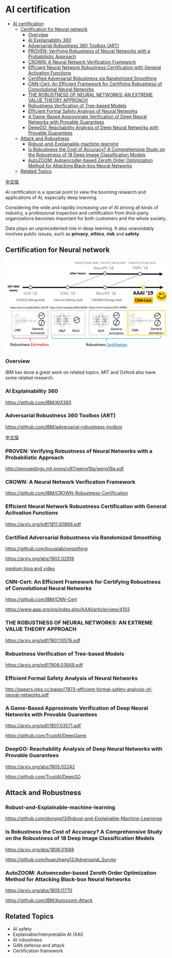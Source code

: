AI certification
=================

   * [AI certification](#ai-certification)
      * [Certification for Neural network](#certification-for-neural-network)
         * [Overview](#overview)
         * [AI Explainability 360](#ai-explainability-360)
         * [Adversarial Robustness 360 Toolbox (ART)](#adversarial-robustness-360-toolbox-art)
         * [PROVEN: Verifying Robustness of Neural Networks with a Probabilistic Approach](#proven-verifying-robustness-of-neural-networks-with-a-probabilistic-approach)
         * [CROWN: A Neural Network Verification Framework](#crown-a-neural-network-verification-framework)
         * [Efficient Neural Network Robustness Certification with General Activation Functions](#efficient-neural-network-robustness-certification-with-general-activation-functions)
         * [Certified Adversarial Robustness via Randomized Smoothing](#certified-adversarial-robustness-via-randomized-smoothing)
         * [CNN-Cert: An Efficient Framework for Certifying Robustness of Convolutional Neural Networks](#cnn-cert-an-efficient-framework-for-certifying-robustness-of-convolutional-neural-networks)
         * [THE ROBUSTNESS OF NEURAL NETWORKS: AN EXTREME VALUE THEORY APPROACH](#the-robustness-of-neural-networks-an-extreme-value-theory-approach)
         * [Robustness Verification of Tree-based Models](#robustness-verification-of-tree-based-models)
         * [Efficient Formal Safety Analysis of Neural Networks](#efficient-formal-safety-analysis-of-neural-networks)
         * [A Game-Based Approximate Verification of Deep Neural Networks with Provable Guarantees](#a-game-based-approximate-verification-of-deep-neural-networks-with-provable-guarantees)
         * [DeepGO: Reachability Analysis of Deep Neural Networks with Provable Guarantees](#deepgo-reachability-analysis-of-deep-neural-networks-with-provable-guarantees)
      * [Attack and Robustness](#attack-and-robustness)
         * [Robust-and-Explainable-machine-learning](#robust-and-explainable-machine-learning)
         * [Is Robustness the Cost of Accuracy? A Comprehensive Study on the Robustness of 18 Deep Image Classification Models](#is-robustness-the-cost-of-accuracy-a-comprehensive-study-on-the-robustness-of-18-deep-image-classification-models)
         * [AutoZOOM: Autoencoder-based Zeroth Order Optimization Method for Attacking Black-box Neural Networks](#autozoom-autoencoder-based-zeroth-order-optimization-method-for-attacking-black-box-neural-networks)
      * [Related Topics](#related-topics)


 [中文版](README_cn.md)
 
AI certification is a special point to view the booming research and applications of AI, especially deep learning.

Considering the wide and rapidly increasing use of AI among all kinds of industry, a professional inspection and certification from 
third-party organizations becomes important for both customers and the whole society.  

Data plays an unprecedented role in deep learning. It also unavoidably involves public issues, such as **privacy**, **ethics**, 
**risk** and **safety**.

## Certification for Neural network 

![Certification for Neural network](imgs/nn_certificate1.png)

### Overview
IBM has done a great work on related topics. MIT and Oxford also have some related research.

### AI Explainability 360
https://github.com/IBM/AIX360

 ### Adversarial Robustness 360 Toolbox (ART)
 https://github.com/IBM/adversarial-robustness-toolbox 

[中文版](https://github.com/IBM/adversarial-robustness-toolbox/blob/master/README-cn.md)

### PROVEN: Verifying Robustness of Neural Networks with a Probabilistic Approach
http://proceedings.mlr.press/v97/weng19a/weng19a.pdf

### CROWN: A Neural Network Verification Framework
https://github.com/IBM/CROWN-Robustness-Certification

### Efficient Neural Network Robustness Certification with General Activation Functions

https://arxiv.org/pdf/1811.00866.pdf

### Certified Adversarial Robustness via Randomized Smoothing
https://github.com/locuslab/smoothing

https://arxiv.org/abs/1902.02918

[medium blog and video](https://medium.com/@MITIBMLab/cnn-cert-a-certified-measure-of-robustness-for-convolutional-neural-networks-fd2ff44c6807)

### CNN-Cert: An Efficient Framework for Certifying Robustness of Convolutional Neural Networks
https://github.com/IBM/CNN-Cert

https://www.aaai.org/ojs/index.php/AAAI/article/view/4193

### THE ROBUSTNESS OF NEURAL NETWORKS: AN EXTREME VALUE THEORY APPROACH
https://arxiv.org/pdf/1801.10578.pdf
 
### Robustness Verification of Tree-based Models
https://arxiv.org/pdf/1906.03849.pdf
 
### Efficient Formal Safety Analysis of Neural Networks
http://papers.nips.cc/paper/7873-efficient-formal-safety-analysis-of-neural-networks.pdf

### A Game-Based Approximate Verification of Deep Neural Networks with Provable Guarantees
https://arxiv.org/pdf/1807.03571.pdf

https://github.com/TrustAI/DeepGame

### DeepGO: Reachability Analysis of Deep Neural Networks with Provable Guarantees
https://arxiv.org/abs/1805.02242

https://github.com/TrustAI/DeepGO

## Attack and Robustness
### Robust-and-Explainable-machine-learning
https://github.com/dongyp13/Robust-and-Explainable-Machine-Learnings

### Is Robustness the Cost of Accuracy? A Comprehensive Study on the Robustness of 18 Deep Image Classification Models
https://arxiv.org/abs/1808.01688

https://github.com/huanzhang12/Adversarial_Survey

### AutoZOOM: Autoencoder-based Zeroth Order Optimization Method for Attacking Black-box Neural Networks
https://arxiv.org/abs/1805.11770

https://github.com/IBM/Autozoom-Attack


## Related Topics
* AI safety
* Explainable/Interpretable AI (XAI)
* AI robustness
* GAN defense and attack
* Certification framework


